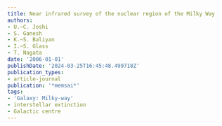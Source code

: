 ```yaml
---
title: Near infrared survey of the nuclear region of the Milky Way
authors:
- U.~C. Joshi
- S. Ganesh
- K.~S. Baliyan
- I.~S. Glass
- T. Nagata
date: '2006-01-01'
publishDate: '2024-03-25T16:45:48.499718Z'
publication_types:
- article-journal
publication: '*memsai*'
tags:
- 'Galaxy: Milky-way'
- interstellar extinction
- Galactic centre
---
```

